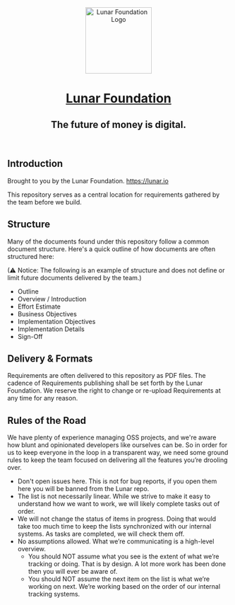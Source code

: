 <div align="center">
    <img src="https://pbs.twimg.com/profile_images/1580214450430177280/J643pct6_400x400.jpg" width="150" alt="Lunar Foundation Logo" />
    <h1> 
    <a href="https://www.lunar.io/" target="_blank" >Lunar Foundation </a>
    </h1>
    <h2>The future of money is digital.</h2>
</div>

<div align="center">
<br />
</div>

## Introduction

Brought to you by the Lunar Foundation. https://lunar.io

This repository serves as a central location for requirements gathered by the team before we build.

## Structure

Many of the documents found under this repository follow a common document structure. Here's a quick outline of how documents are often structured here: 

(⚠ Notice: The following is an example of structure and does not define or limit future documents delivered by the team.)

- Outline
- Overview / Introduction
- Effort Estimate
- Business Objectives 
- Implementation Objectives
- Implementation Details
- Sign-Off

## Delivery & Formats

Requirements are often delivered to this repository as PDF files. The cadence of Requirements publishing shall be set forth by the Lunar Foundation. We reserve the right to change or re-upload Requirements at any time for any reason. 

## Rules of the Road
We have plenty of experience managing OSS projects, and we're aware how blunt and opinionated developers like ourselves can be. So in order for us to keep everyone in the loop in a transparent way, we need some ground rules to keep the team focused on delivering all the features you’re drooling over.

- Don't open issues here. This is not for bug reports, if you open them here you will be banned from the Lunar repo.
- The list is not necessarily linear. While we strive to make it easy to understand how we want to work, we will likely complete tasks out of order.
- We will not change the status of items in progress. Doing that would take too much time to keep the lists synchronized with our internal systems. As tasks are completed, we will check them off.
- No assumptions allowed. What we’re communicating is a high-level overview. 
  - You should NOT assume what you see is the extent of what we’re tracking or doing. That is by design. A lot more work has been done then you will ever be aware of.
  - You should NOT assume the next item on the list is what we’re working on next. We’re working based on the order of our internal tracking systems.